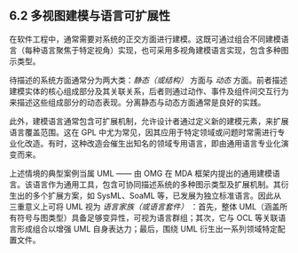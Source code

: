 ## 6.2 多视图建模与语言可扩展性
在软件工程中，通常需要对系统的正交方面进行建模。这既可通过组合不同建模语言（每种语言聚焦于特定视角）实现，也可采用多视角建模语言实现，包含多种图示类型。

待描述的系统方面通常分为两大类：*静态（或结构）* 方面与 *动态* 方面。前者描述建模实体的核心组成部分及其关联关系，后者则通过动作、事件及组件间交互行为来描述这些组成部分的动态表现。分离静态与动态方面通常是良好的实践。

此外，建模语言通常包含可扩展机制，允许设计者通过定义新的建模元素，来扩展语言覆盖范围。这在 GPL 中尤为常见，因其应用于特定领域或问题时常需进行专业化改造。有时，这种改造会催生出知名的领域专用语言，即由通用语言专业化演变而来。

上述情境的典型案例当属 UML —— 由 OMG 在 MDA 框架内提出的通用建模语言。该语言作为通用工具，包含可协同描述系统的多种图示类型及扩展机制。其衍生出的多个扩展方案，如 SysML、SoaML 等，已发展为独立标准语言。因此从三重意义上可将 UML 视为 *语言家族（或语言套件）* ：首先，整体 UML（涵盖所有符号与图类型）具备足够变异性，可视为语言群组；其次，它与 OCL 等关联语言形成组合以增强 UML 自身表达力；最后，围绕 UML 衍生出一系列领域特定配置文件。

